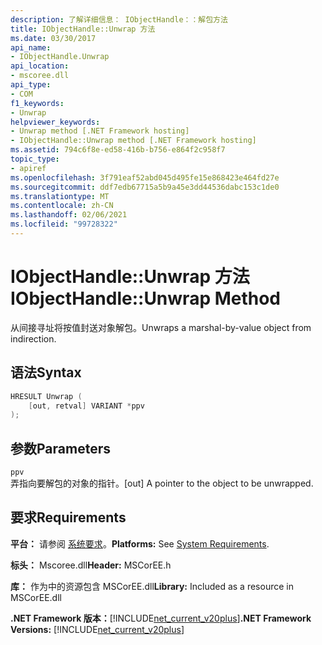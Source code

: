 ```yaml
---
description: 了解详细信息： IObjectHandle：：解包方法
title: IObjectHandle::Unwrap 方法
ms.date: 03/30/2017
api_name:
- IObjectHandle.Unwrap
api_location:
- mscoree.dll
api_type:
- COM
f1_keywords:
- Unwrap
helpviewer_keywords:
- Unwrap method [.NET Framework hosting]
- IObjectHandle::Unwrap method [.NET Framework hosting]
ms.assetid: 794c6f8e-ed58-416b-b756-e864f2c958f7
topic_type:
- apiref
ms.openlocfilehash: 3f791eaf52abd045d495fe15e868423e464fd27e
ms.sourcegitcommit: ddf7edb67715a5b9a45e3dd44536dabc153c1de0
ms.translationtype: MT
ms.contentlocale: zh-CN
ms.lasthandoff: 02/06/2021
ms.locfileid: "99728322"
---
```

# <a name="iobjecthandleunwrap-method"></a><span data-ttu-id="635e3-103">IObjectHandle::Unwrap 方法</span><span class="sxs-lookup"><span data-stu-id="635e3-103">IObjectHandle::Unwrap Method</span></span>

<span data-ttu-id="635e3-104">从间接寻址将按值封送对象解包。</span><span class="sxs-lookup"><span data-stu-id="635e3-104">Unwraps a marshal-by-value object from indirection.</span></span>  
  
## <a name="syntax"></a><span data-ttu-id="635e3-105">语法</span><span class="sxs-lookup"><span data-stu-id="635e3-105">Syntax</span></span>  
  
```cpp  
HRESULT Unwrap (  
    [out, retval] VARIANT *ppv  
);  
```  
  
## <a name="parameters"></a><span data-ttu-id="635e3-106">参数</span><span class="sxs-lookup"><span data-stu-id="635e3-106">Parameters</span></span>  

 `ppv`  
 <span data-ttu-id="635e3-107">弄指向要解包的对象的指针。</span><span class="sxs-lookup"><span data-stu-id="635e3-107">[out] A pointer to the object to be unwrapped.</span></span>  
  
## <a name="requirements"></a><span data-ttu-id="635e3-108">要求</span><span class="sxs-lookup"><span data-stu-id="635e3-108">Requirements</span></span>  

 <span data-ttu-id="635e3-109">**平台：** 请参阅 [系统要求](../../get-started/system-requirements.md)。</span><span class="sxs-lookup"><span data-stu-id="635e3-109">**Platforms:** See [System Requirements](../../get-started/system-requirements.md).</span></span>  
  
 <span data-ttu-id="635e3-110">**标头：** Mscoree.dll</span><span class="sxs-lookup"><span data-stu-id="635e3-110">**Header:** MSCorEE.h</span></span>  
  
 <span data-ttu-id="635e3-111">**库：** 作为中的资源包含 MSCorEE.dll</span><span class="sxs-lookup"><span data-stu-id="635e3-111">**Library:** Included as a resource in MSCorEE.dll</span></span>  
  
 <span data-ttu-id="635e3-112">**.NET Framework 版本：**[!INCLUDE[net_current_v20plus](../../../../includes/net-current-v20plus-md.md)]</span><span class="sxs-lookup"><span data-stu-id="635e3-112">**.NET Framework Versions:** [!INCLUDE[net_current_v20plus](../../../../includes/net-current-v20plus-md.md)]</span></span>  
